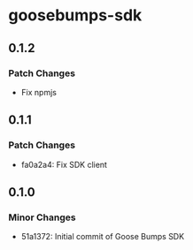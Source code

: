 # goosebumps-sdk

## 0.1.2

### Patch Changes

- Fix npmjs

## 0.1.1

### Patch Changes

- fa0a2a4: Fix SDK client

## 0.1.0

### Minor Changes

- 51a1372: Initial commit of Goose Bumps SDK
